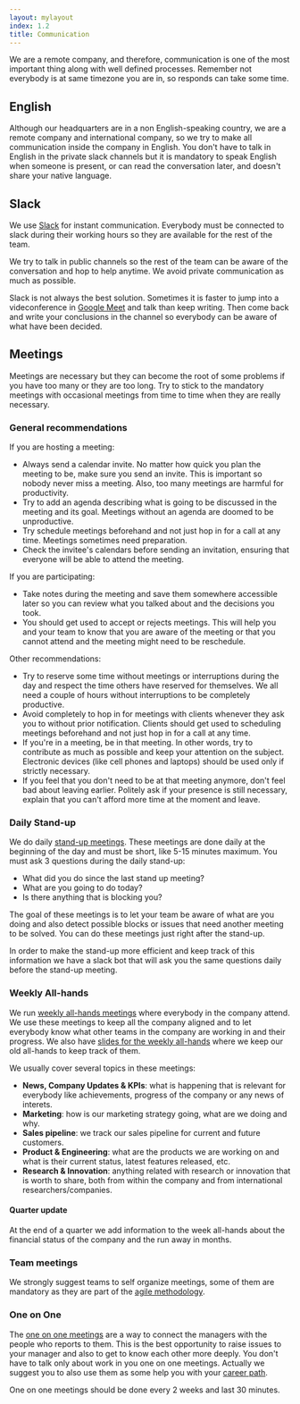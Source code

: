 ```yaml
---
layout: mylayout
index: 1.2
title: Communication
---
```


We are a remote company, and therefore, communication is one of the most important thing along with well defined processes. Remember not everybody is at same timezone you are in, so responds can take some time.

## English

Although our headquarters are in a non English-speaking country, we are a remote company and international company, so we try to make all communication inside the company in English. You don't have to talk in English in the private slack channels but it is mandatory to speak English when someone is present, or can read the conversation later, and doesn't share your native language.

## Slack

We use [Slack](https://serendeepia.slack.com) for instant communication. Everybody must be connected to slack during their working hours so they are available for the rest of the team.

We try to talk in public channels so the rest of the team can be aware of the conversation and hop to help anytime. We avoid private communication as much as possible.

Slack is not always the best solution. Sometimes it is faster to jump into a videconference in [Google Meet](https://meet.google.com) and talk than keep writing. Then come back and write your conclusions in the channel so everybody can be aware of what have been decided.

## Meetings

Meetings are necessary but they can become the root of some problems if you have too many or they are too long. Try to stick to the mandatory meetings with occasional meetings from time to time when they are really necessary.

### General recommendations

If you are hosting a meeting:

* Always send a calendar invite. No matter how quick you plan the meeting to be, make sure you send an invite. This is important so nobody never miss a meeting. Also, too many meetings are harmful for productivity.
* Try to add an agenda describing what is going to be discussed in the meeting and its goal. Meetings without an agenda are doomed to be unproductive.
* Try schedule meetings beforehand and not just hop in for a call at any time. Meetings sometimes need preparation. 
* Check the invitee's calendars before sending an invitation, ensuring that everyone will be able to attend the meeting.

If you are participating:

* Take notes during the meeting and save them somewhere accessible later so you can review what you talked about and the decisions you took.
* You should get used to accept or rejects meetings. This will help you and your team to know that you are aware of the meeting or that you cannot attend and the meeting might need to be reschedule.

Other recommendations:

* Try to reserve some time without meetings or interruptions during the day and respect the time others have reserved for themselves. We all need a couple of hours without interruptions to be completely productive.
* Avoid completely to hop in for meetings with clients whenever they ask you to without prior notification. Clients should get used to scheduling meetings beforehand and not just hop in for a call at any time.
* If you're in a meeting, be in that meeting. In other words, try to contribute as much as possible and keep your attention on the subject. Electronic devices (like cell phones and laptops) should be used only if strictly necessary.
* If you feel that you don't need to be at that meeting anymore, don't feel bad about leaving earlier. Politely ask if your presence is still necessary, explain that you can't afford more time at the moment and leave.

### Daily Stand-up

We do daily [stand-up meetings](https://en.wikipedia.org/wiki/Stand-up_meeting). These meetings are done daily at the beginning of the day and must be short, like 5-15 minutes maximum. You must ask 3 questions during the daily stand-up:
* What did you do since the last stand up meeting?
* What are you going to do today?
* Is there anything that is blocking you?

The goal of these meetings is to let your team be aware of what are you doing and also detect possible blocks or issues that need another meeting to be solved. You can do these meetings just right after the stand-up.

In order to make the stand-up more efficient and keep track of this information we have a slack bot that will ask you the same questions daily before the stand-up meeting.

### Weekly All-hands

We run [weekly all-hands meetings](https://blog.sli.do/what-is-an-all-hands-meeting-and-why-should-you-start-having-one/) where everybody in the company attend. We use these meetings to keep all the company aligned and to let everybody know what other teams in the company are working in and their progress. We also have [slides for the weekly all-hands](https://docs.google.com/presentation/d/18qVRzTrHwUVy5TnuEp_pp-7_Cskpllg3I3qnu1NJ9qw) where we keep our old all-hands to keep track of them. 

We usually cover several topics in these meetings:
* __News, Company Updates & KPIs__: what is happening that is relevant for everybody like achievements, progress of the company or any news of interets.
* __Marketing__: how is our marketing strategy going, what are we doing and why.
* __Sales pipeline__: we track our sales pipeline for current and future customers.
* __Product & Engineering__: what are the products we are working on and what is their current status, latest features released, etc.
* __Research & Innovation__: anything related with research or innovation that is worth to share, both from within the company and from international researchers/companies. 

#### Quarter update

At the end of a quarter we add information to the week all-hands about the financial status of the company and the run away in months.

### Team meetings

We strongly suggest teams to self organize meetings, some of them are mandatory as they are part of the [agile methodology](/4-1-agile-methodology).

### One on One

The [one on one meetings](https://medium.com/swlh/how-to-run-the-best-one-on-one-meetings-a2e001e64612) are a way to connect the managers with the people who reports to them. This is the best opportunity to raise issues to your manager and also to get to know each other more deeply. You don't have to talk only about work in you one on one meetings. Actually we suggest you to also use them as some help you with your [career path](/2-3-career-path).

One on one meetings should be done every 2 weeks and last 30 minutes.
